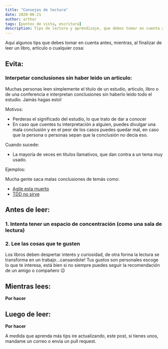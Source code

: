 ```yaml
---
title: "Consejos de lectura"
date: 2020-06-21
author: arthur
tags: [puntos de vista, escritura]
description: Tips de lectura y aprendizaje, que debes tomar en cuenta antes, mientras, al finalizar de leer un libro, articulo o cualquier cosa
---
```


Aquí algunos tips que debes tomar en cuenta antes, mientras, al finalizar de leer un libro, articulo o cualquier cosa:

## Evita:

### Interpetar conclusiones sin haber leido un articulo:

Muchas personas leen simplemente el titulo de un estudio, articulo, libro o de una conferencia e interpretan conclusiones sin haberlo leido todo el estudio. Jamás hagas esto!

Motivos:

- Perderas el significado del estudio, lo que trato de dar a conocer
- En caso que cuentes tu interpretación a alguien, puedes divulgar una mala conclusión y en el peor de los casos puedes quedar mal, en caso que la persona o personas sepan que la conclusión no decia eso.

Cuando sucede:

- La mayoría de veces en titulos llamativos, que dan contra a un tema muy usado.

Ejemplos:

Mucha gente saca malas conclusiones de temás como:

- [Agile esta muerto](https://www.youtube.com/watch?v=a-BOSpxYJ9M&t=1453s)
- [TDD no sirve](/post/tdd-no-sirve!)

## Antes de leer:

### 1. Intenta tener un espacio de concentración (como una sala de lectura)

### 2. Lee las cosas que te gusten

Los libros deben despertar interés y curiosidad, de otra forma la lectura se transforma en un trabajo...cansandote! Tus gustos son personales escoge lo que te interesa, está bien si no siempre puedes seguir la recomendación de un amigo o compañero 😉

## Mientras lees:

**Por hacer**

## Luego de leer:

**Por hacer**

A medida que aprenda más tips ire actualizando, este post, si tienes unos, mandame un correo o envia un pull request.

